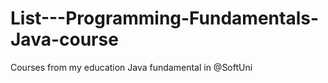 # List---Programming-Fundamentals-Java-course
Courses from my education Java fundamental  in @SoftUni
